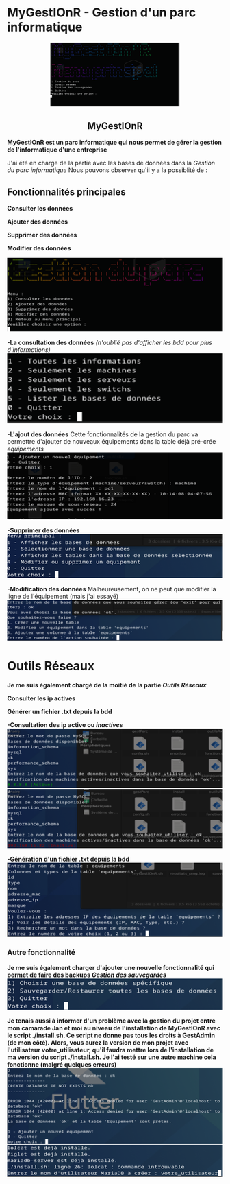 # MyGestIOnR - Gestion d'un parc informatique
<p align="center">
  <img src="https://github.com/MJSIO1A/Projet-MyGestIOnR/blob/main/images/bienvenue%20ecran.PNG" width="60%">
</p>

<h2 align="center"><strong>MyGestIOnR</strong></h2>

**MyGestIOnR est un parc informatique qui nous permet de gérer la gestion de l'informatique d'une entreprise**

J'ai été en charge de la partie avec les bases de données dans la _Gestion du parc informatique_
Nous pouvons observer qu'il y a la possiblité de :

## Fonctionnalités principales


**Consulter les données**

**Ajouter des données**

**Supprimer des données**

**Modifier des données**

![Gestion Parc](https://github.com/MJSIO1A/Projet-MyGestIOnR/blob/main/images/Gestion%20du%20parc.PNG)

**-La consultation des données** _(n'oublié pas d'afficher les bdd pour plus d'informations)_
![Gestion Parc](https://github.com/MJSIO1A/Projet-MyGestIOnR/blob/main/images/Consult%20donnees.PNG)

**-L'ajout des données** Cette fonctionnalités de la gestion du parc va permettre d'ajouter de nouveaux équipements dans la table déjà pré-crée _equipements_
![Gestion Parc](https://github.com/MJSIO1A/Projet-MyGestIOnR/blob/main/images/ajout%20donnees.png)

**-Supprimer des données**
![Gestion Parc](https://github.com/MJSIO1A/Projet-MyGestIOnR/blob/main/images/suppression%20donnees.png)
 
**-Modification des données** Malheureusement, on ne peut que modifier la ligne de l'équipement (mais j'ai essayé)
![Gestion Parc](https://github.com/MJSIO1A/Projet-MyGestIOnR/blob/main/images/modif%20donnees.png)


# Outils Réseaux

**Je me suis également chargé de la moitié de la partie _Outils Réseaux_**

**Consulter les ip actives**

**Générer un fichier .txt depuis la bdd**


**-Consultation des ip active ou _inactives_**
![Gestion Parc](https://github.com/MJSIO1A/Projet-MyGestIOnR/blob/main/images/actives.png)
![Gestion Parc](https://github.com/MJSIO1A/Projet-MyGestIOnR/blob/main/images/inactive.png)

**-Génération d'un fichier .txt depuis la bdd**
![Gestion Parc](https://github.com/MJSIO1A/Projet-MyGestIOnR/blob/main/images/fichier.png)

### Autre fonctionnalité

**Je me suis également charger d'ajouter une nouvelle fonctionnalité qui permet de faire des backups _Gestion des sauvegardes_**
![Gestion Parc](https://github.com/MJSIO1A/Projet-MyGestIOnR/blob/main/images/sauvegarde.png)


**Je tenais aussi à informer d'un problème avec la gestion du projet entre mon camarade Jan et moi au niveau de l'installation de MyGestIOnR avec le script ./install.sh. Ce script ne donne pas tous les droits à GestAdmin (de mon côté). Alors, vous aurez la version de mon projet avec l'utilisateur votre_utilisateur, qu'il faudra mettre lors de l'installation de ma version du script ./install.sh. Je l'ai testé sur une autre machine cela fonctionne (malgré quelques erreurs)**
![Gestion Parc](https://github.com/MJSIO1A/Projet-MyGestIOnR/blob/main/images/gestadmin.png) 
![Gestion Parc](https://github.com/MJSIO1A/Projet-MyGestIOnR/blob/main/images/votre_utilisateur.png)
